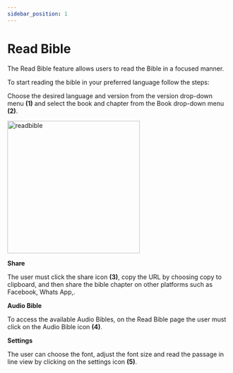 ```yaml
---
sidebar_position: 1
---
```


# Read Bible

The Read Bible feature allows users to read the Bible in a focused manner​.

​To start reading the bible in your preferred language follow the steps:​

Choose the desired language and version from the version drop-down menu **(1)** and select the book and chapter from the Book drop-down menu **(2)**.​





<img src="/img/readbiblecopy.jpeg.png" width="300px" alt="readbible"/>






**Share**​

The user must click the share icon **(3)**, copy the URL by choosing copy to clipboard, and then share the bible chapter on other platforms such as Facebook, Whats App,.​

**Audio Bible**

​To access  the available Audio Bibles, on the Read Bible page the user must click on the Audio Bible icon **(4)**.

**Settings​**

The user can choose the font, adjust the font size and read the passage in line view by clicking on the settings icon **(5)**.​

​











<!-- <img src="/img/readbible.jpeg.png" width="300px" alt="readbible"/> -->

